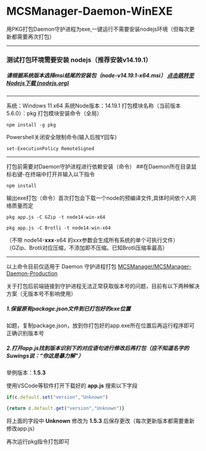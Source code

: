 # MCSManager-Daemon-WinEXE

用PKG打包Daemon守护进程为exe,一键运行不需要安装nodejs环境（但每次更新都需要再次打包）

------

### 测试打包环境需要安装 nodejs（推荐安装v14.19.1）

##### 请根据系统版本选择msi结尾的安装包（node-v14.19.1-x64.msi） [点击跳转至Nodejs下载 (nodejs.org)](https://nodejs.org/download/release/v14.19.1/)

------

系统：Windows 11 x64
系统Node版本：14.19.1
打包模块名称（当前版本5.6.0）：pkg
打包模块安装命令（全局）

```shell
npm install -g pkg
```

Powershell关闭安全限制命令(输入后按Y回车)

```shell
set-ExecutionPolicy RemoteSigned
```

------

打包前需要对Daemon守护进程进行依赖安装（命令）
##在Daemon所在目录鼠标右键-在终端中打开并输入以下指令
```shell
npm install
```

输出exe打包（命令）首次打包会下载一个node的预编译文件,具体时间依个人网络质量而定

```shell
pkg app.js -C GZip -t node14-win-x64
```

```shell
pkg app.js -C Brotli -t node14-win-x64
```

（不带 node14-**xxx**-x64 的xxx参数会生成所有系统的单个可执行文件）
（GZip、Brotli对应压缩，不添加即不压缩。已知Brotli压缩率最高）

------

以上命令目前仅适用于 Daemon 守护进程打包 [MCSManager/MCSManager-Daemon-Production](https://github.com/MCSManager/MCSManager-Daemon-Production)

关于打包后前端链接到守护进程无法正常获取版本号的问题，目前有以下两种解决方案（无版本号不影响使用）

##### 1.保留原有package.json文件到已打包好的exe位置

如题，复制package.json，放到你打包好的app.exe所在位置后再运行程序即可正确识别版本号

##### 2.打开app.js找到版本识别下的对应语句进行修改后再打包（应不知道名字的Suwings说：“你这是暴力解”）

举例版本：**1.5.3**

使用VSCode等软件打开下载好的 **app.js** 搜索以下字段

```js
if(c.default.set("version","Unknown")
```

```js
{return c.default.get("version","Unknown")}
```

将上面的字段中 **Unknown** 修改为 **1.5.3** 后保存更改（每次更新版本都需要重新修改app.js）

再次运行pkg指令打包即可
